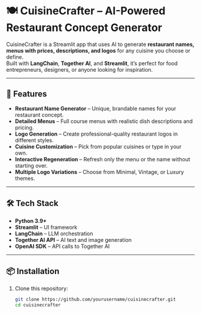 # 🍽️ CuisineCrafter – AI-Powered Restaurant Concept Generator

CuisineCrafter is a Streamlit app that uses AI to generate **restaurant names, menus with prices, descriptions, and logos** for any cuisine you choose or define.  
Built with **LangChain**, **Together AI**, and **Streamlit**, it’s perfect for food entrepreneurs, designers, or anyone looking for inspiration.

---

## 🚀 Features
- **Restaurant Name Generator** – Unique, brandable names for your restaurant concept.
- **Detailed Menus** – Full course menus with realistic dish descriptions and pricing.
- **Logo Generation** – Create professional-quality restaurant logos in different styles.
- **Cuisine Customization** – Pick from popular cuisines or type in your own.
- **Interactive Regeneration** – Refresh only the menu or the name without starting over.
- **Multiple Logo Variations** – Choose from Minimal, Vintage, or Luxury themes.

---

## 🛠️ Tech Stack
- **Python 3.9+**
- **Streamlit** – UI framework
- **LangChain** – LLM orchestration
- **Together AI API** – AI text and image generation
- **OpenAI SDK** – API calls to Together AI

---

## 📦 Installation
1. Clone this repository:
   ```bash
   git clone https://github.com/yourusername/cuisinecrafter.git
   cd cuisinecrafter

